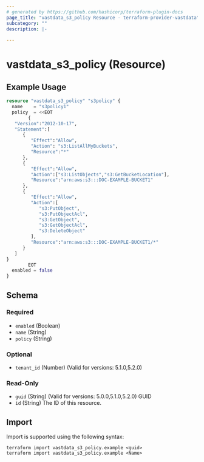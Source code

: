 ```yaml
---
# generated by https://github.com/hashicorp/terraform-plugin-docs
page_title: "vastdata_s3_policy Resource - terraform-provider-vastdata"
subcategory: ""
description: |-
  
---
```


# vastdata_s3_policy (Resource)



## Example Usage

```terraform
resource "vastdata_s3_policy" "s3policy" {
  name    = "s3policy1"
  policy  = <<EOT
        {
   "Version":"2012-10-17",
   "Statement":[
      {
         "Effect":"Allow",
         "Action": "s3:ListAllMyBuckets",
         "Resource":"*"
      },
      {
         "Effect":"Allow",
         "Action":["s3:ListObjects","s3:GetBucketLocation"],
         "Resource":"arn:aws:s3:::DOC-EXAMPLE-BUCKET1"
      },
      {
         "Effect":"Allow",
         "Action":[
            "s3:PutObject",
            "s3:PutObjectAcl",
            "s3:GetObject",
            "s3:GetObjectAcl",
            "s3:DeleteObject"
         ],
         "Resource":"arn:aws:s3:::DOC-EXAMPLE-BUCKET1/*"
      }
   ]
}
        EOT
  enabled = false
}
```

<!-- schema generated by tfplugindocs -->
## Schema

### Required

- `enabled` (Boolean)
- `name` (String)
- `policy` (String)

### Optional

- `tenant_id` (Number) (Valid for versions: 5.1.0,5.2.0)

### Read-Only

- `guid` (String) (Valid for versions: 5.0.0,5.1.0,5.2.0) GUID
- `id` (String) The ID of this resource.

## Import

Import is supported using the following syntax:

```shell
terraform import vastdata_s3_policy.example <guid>
terraform import vastdata_s3_policy.example <Name>
```
